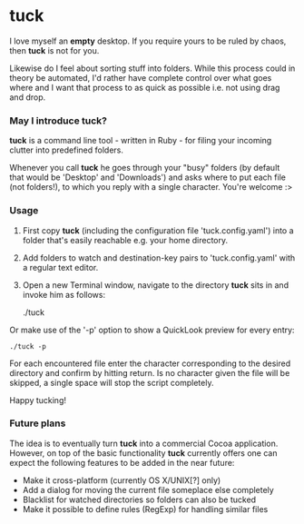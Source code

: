tuck
====

I love myself an __empty__ desktop. If you require yours to be ruled by chaos, then __tuck__ is not for you.

Likewise do I feel about sorting stuff into folders. While this process could in theory be automated, I'd rather have complete control over what goes where and I want that process to as quick as possible i.e. not using drag and drop.

### May I introduce __tuck__?

__tuck__ is a command line tool - written in Ruby - for filing your incoming clutter into predefined folders.

Whenever you call __tuck__ he goes through your "busy" folders (by default that would be 'Desktop' and 'Downloads') and asks where to put each file (not folders!), to which you reply with a single character. You're welcome :>

### Usage

1. First copy __tuck__ (including the configuration file 'tuck.config.yaml') into a folder that's easily reachable e.g. your home directory.

2. Add folders to watch and destination-key pairs to 'tuck.config.yaml' with a regular text editor.

3. Open a new Terminal window, navigate to the directory __tuck__ sits in and invoke him as follows:

	./tuck

Or make use of the '-p' option to show a QuickLook preview for every entry:

	./tuck -p

For each encountered file enter the character corresponding to the desired directory and confirm by hitting return. Is no character given the file will be skipped, a single space will stop the script completely.

Happy tucking!

### Future plans

The idea is to eventually turn __tuck__ into a commercial Cocoa application. However, on top of the basic functionality __tuck__ currently offers one can expect the following features to be added in the near future:

* Make it cross-platform (currently OS X/UNIX[?] only)
* Add a dialog for moving the current file someplace else completely
* Blacklist for watched directories so folders can also be tucked
* Make it possible to define rules (RegExp) for handling similar files